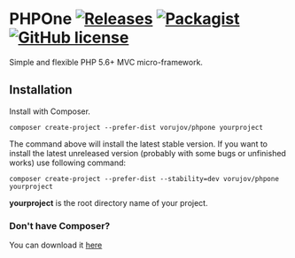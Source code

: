 # PHPOne [![Releases](https://img.shields.io/github/release/vorujov/phpone.svg)](https://github.com/vorujov/phpone/releases) [![Packagist](https://img.shields.io/packagist/dt/vorujov/phpone.svg)](https://packagist.org/packages/vorujov/phpone) [![GitHub license](https://img.shields.io/github/license/vorujov/phpone.svg)](https://github.com/vorujov/phpone/blob/master/LICENSE)
Simple and flexible PHP 5.6+ MVC micro-framework.

## Installation

Install with Composer.
```
composer create-project --prefer-dist vorujov/phpone yourproject
```

The command above will install the latest stable version. If you want to install the latest unreleased version (probably with some bugs or unfinished works) use following command:
```
composer create-project --prefer-dist --stability=dev vorujov/phpone yourproject
```

**yourproject** is the root directory name of your project.

### Don't have Composer? ###
You can download it [here](https://getcomposer.org/)
